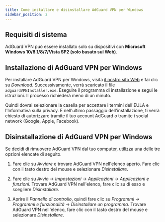 ```yaml
---
title: Come installare e disinstallare AdGuard VPN per Windows
sidebar_position: 2
---
```


## Requisiti di sistema

AdGuard VPN può essere installato solo su dispositivi con **Microsoft Windows 10/8.1/8/7/Vista SP2 (solo basato sul Web)**.

## Installazione di AdGuard VPN per Windows

Per installare AdGuard VPN per Windows, visita [il nostro sito Web](https://adguard-vpn.com/en/welcome.html) e fai clic su *Download*. Successivamente, verrà scaricato il file `adguardVPNInstaller.exe`. Eseguire il programma di installazione e segui le istruzioni. Il processo richiederà meno di un minuto.

Quindi dovrai selezionare la casella per accettare i termini dell'EULA e l'Informativa sulla privacy. E nell'ultimo passaggio dell'installazione, ti verrà chiesto di autorizzare tramite il tuo account AdGuard o tramite i social network (Google, Apple, Facebook).

## Disinstallazione di AdGuard VPN per Windows

Se decidi di rimuovere AdGuard VPN dal tuo computer, utilizza una delle tre opzioni elencate di seguito.

1. Fare clic su *Avviare* e trovare AdGuard VPN nell'elenco aperto. Fare clic con il tasto destro del mouse e selezionare *Disinstallare*.

2. Fare clic su *Avvio* → *Impostazioni* → *Applicazioni* → *Applicazioni e funzioni*. Trovare AdGuard VPN nell'elenco, fare clic su di esso e scegliere *Disinstallare*.

3. Aprire il *Pannello di controllo*, quindi fare clic su *Programmi* → *Programmi e funzionalità* → *Disinstallare un programma*. Trovare AdGuard VPN nell'elenco, fare clic con il tasto destro del mouse e selezionare *Disinstallare*.
